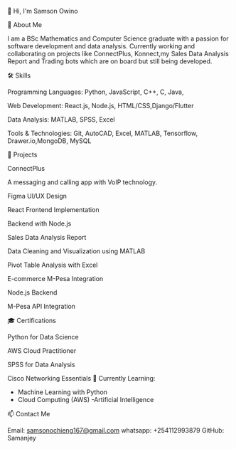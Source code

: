 👋 Hi, I'm Samson Owino

🚀 About Me

I am a BSc Mathematics and Computer Science graduate with a passion for software development and data analysis. Currently working and collaborating on projects like ConnectPlus, Konnect,my Sales Data Analysis Report and Trading bots which are on board but still being developed.

🛠️ Skills

Programming Languages: Python, JavaScript, C++, C, Java, 

Web Development: React.js, Node.js, HTML/CSS,Django/Flutter

Data Analysis: MATLAB, SPSS, Excel

Tools & Technologies: Git, AutoCAD, Excel, MATLAB, Tensorflow, Drawer.io,MongoDB, MySQL

📂 Projects

ConnectPlus

A messaging and calling app with VoIP technology.

Figma UI/UX Design

React Frontend Implementation

Backend with Node.js

Sales Data Analysis Report

Data Cleaning and Visualization using MATLAB

Pivot Table Analysis with Excel

E-commerce M-Pesa Integration

Node.js Backend

M-Pesa API Integration

🎓 Certifications

Python for Data Science

AWS Cloud Practitioner

SPSS for Data Analysis

Cisco Networking Essentials
🌱 Currently Learning:
- Machine Learning with Python
- Cloud Computing (AWS)
-Artificial Intelligence

📫 Contact Me

Email: samsonochieng167@gmail.com
whatsapp: +254112993879
GitHub: Samanjey


